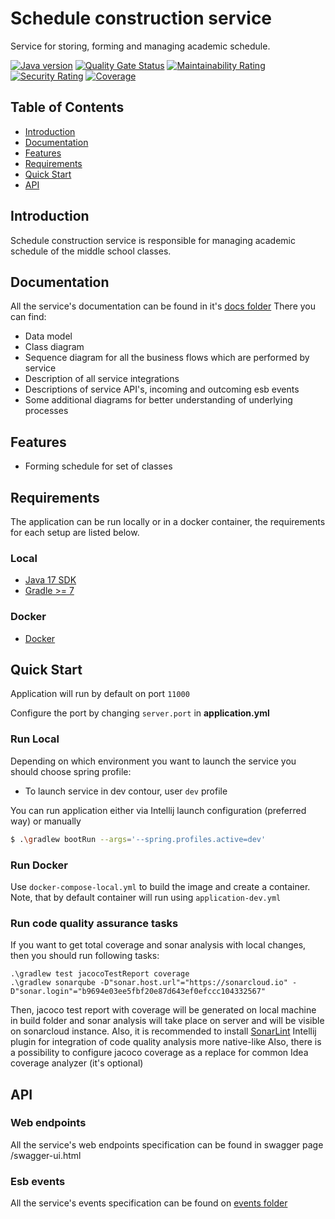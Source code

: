 # Schedule construction service

Service for storing, forming and managing academic schedule.

[![Java version](https://img.shields.io/static/v1?label=Java&message=17&color=blue)](https://sonarcloud.io/summary/new_code?id=AlexOmarov_schedule_construction_service)
[![Quality Gate Status](https://sonarcloud.io/api/project_badges/measure?project=AlexOmarov_schedule_construction_service&metric=alert_status)](https://sonarcloud.io/summary/new_code?id=AlexOmarov_schedule_construction_service)
[![Maintainability Rating](https://sonarcloud.io/api/project_badges/measure?project=AlexOmarov_schedule_construction_service&metric=sqale_rating)](https://sonarcloud.io/summary/new_code?id=AlexOmarov_schedule_construction_service)
[![Security Rating](https://sonarcloud.io/api/project_badges/measure?project=AlexOmarov_schedule_construction_service&metric=security_rating)](https://sonarcloud.io/summary/new_code?id=AlexOmarov_schedule_construction_service)
[![Coverage](https://sonarcloud.io/api/project_badges/measure?project=AlexOmarov_schedule_construction_service&metric=coverage)](https://sonarcloud.io/summary/new_code?id=AlexOmarov_schedule_construction_service)

## Table of Contents

- [Introduction](#introduction)
- [Documentation](#documentation)
- [Features](#features)
- [Requirements](#requirements)
- [Quick Start](#quick-start)
- [API](#requirements)

## Introduction

Schedule construction service is responsible for managing academic schedule of the middle school classes.

## Documentation

All the service's documentation can be found in it's 
[docs folder](docs)
There you can find:

- Data model
- Class diagram
- Sequence diagram for all the business flows which are performed by service
- Description of all service integrations
- Descriptions of service API's, incoming and outcoming esb events
- Some additional diagrams for better understanding of underlying processes

## Features
 * Forming schedule for set of classes

## Requirements

The application can be run locally or in a docker container, 
the requirements for each setup are listed below.

### Local

* [Java 17 SDK](https://www.oracle.com/java/technologies/javase/jdk17-archive-downloads.html)
* [Gradle >= 7](https://gradle.org/install/)

### Docker

* [Docker](https://www.docker.com/get-docker)

## Quick Start

Application will run by default on port `11000`

Configure the port by changing `server.port` in __application.yml__


### Run Local

Depending on which environment you want to launch the service you should choose
spring profile:
* To launch service in dev contour, user `dev` profile

You can run application either via Intellij launch configuration (preferred way) or
manually
```bash
$ .\gradlew bootRun --args='--spring.profiles.active=dev'
```

### Run Docker

Use `docker-compose-local.yml` to build the image and create a container.
Note, that by default container will run using `application-dev.yml`

### Run code quality assurance tasks

If you want to get total coverage and sonar analysis with local changes, then you should run following tasks:
```
.\gradlew test jacocoTestReport coverage
.\gradlew sonarqube -D"sonar.host.url"="https://sonarcloud.io" -D"sonar.login"="b9694e03ee5fbf20e87d643ef0efccc104332567"
```
Then, jacoco test report with coverage will be generated on local machine in build folder
and sonar analysis will take place on server and will be visible on sonarcloud instance.
Also, it is recommended to install [SonarLint](https://plugins.jetbrains.com/plugin/7973-sonarlint) Intellij plugin for integration of code
quality analysis more native-like
Also, there is a possibility to configure jacoco coverage as a replace for common Idea coverage
analyzer (it's optional)

## API

### Web endpoints
All the service's web endpoints specification can be found in swagger page /swagger-ui.html
### Esb events
All the service's events specification can be found on [events folder](docs/api/esb)
